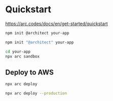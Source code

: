 # Quickstart #

<https://arc.codes/docs/en/get-started/quickstart>

```bash
npm init @architect your-app
```

```powershell
npm init "@architect" your-app
```

```bash
cd your-app
npx arc sandbox
```


## Deploy to AWS ##

```bash
npx arc deploy
```

```bash
npx arc deploy --production
```
